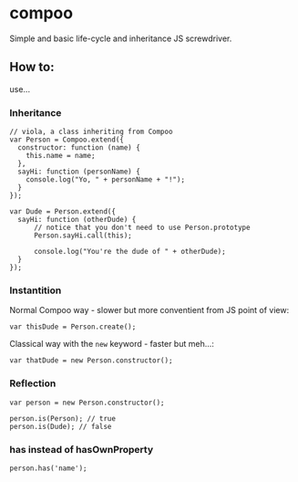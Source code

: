 compoo
======

Simple and basic life-cycle and inheritance JS screwdriver.

## How to:

use...

### Inheritance

    // viola, a class inheriting from Compoo
    var Person = Compoo.extend({
      constructor: function (name) {
        this.name = name;
      },
      sayHi: function (personName) {
        console.log("Yo, " + personName + "!");
      }
    });
    
    var Dude = Person.extend({
      sayHi: function (otherDude) {
          // notice that you don't need to use Person.prototype
          Person.sayHi.call(this);
          
          console.log("You're the dude of " + otherDude);
      }
    });
    
### Instantition

Normal Compoo way - slower but more conventient from JS point of view:

    var thisDude = Person.create();
    
Classical way with the `new` keyword - faster but meh...:

    var thatDude = new Person.constructor();

### Reflection

    var person = new Person.constructor();
    
    person.is(Person); // true
    person.is(Dude); // false

### has instead of hasOwnProperty
    person.has('name');
    